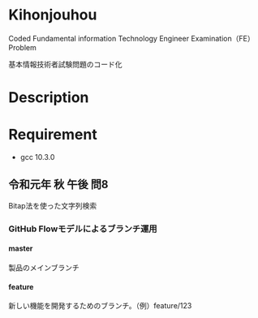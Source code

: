 Kihonjouhou
====

Coded Fundamental information Technology Engineer Examination（FE） Problem

基本情報技術者試験問題のコード化

# Description

# Requirement
- gcc 10.3.0

## 令和元年 秋 午後 問8
Bitap法を使った文字列検索

### GitHub Flowモデルによるブランチ運用
#### master
製品のメインブランチ
#### feature
新しい機能を開発するためのブランチ。（例）feature/123
